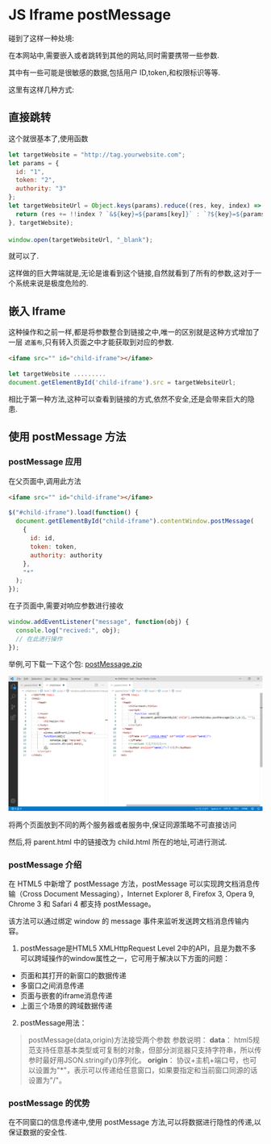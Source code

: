 # JS Iframe postMessage

碰到了这样一种处境:

在本网站中,需要嵌入或者跳转到其他的网站,同时需要携带一些参数.

其中有一些可能是很敏感的数据,包括用户 ID,token,和权限标识等等.

这里有这样几种方式:

## 直接跳转

这个就很基本了,使用函数

```js
let targetWebsite = "http://tag.yourwebsite.com";
let params = {
  id: "1",
  token: "2",
  authority: "3"
};
let targetWebsiteUrl = Object.keys(params).reduce((res, key, index) => {
  return (res += !!index ? `&${key}=${params[key]}` : `?${key}=${params[key]}`);
}, targetWebsite);

window.open(targetWebsiteUrl, "_blank");
```

就可以了.

这样做的巨大弊端就是,无论是谁看到这个链接,自然就看到了所有的参数,这对于一个系统来说是极度危险的.

## 嵌入 Iframe

这种操作和之前一样,都是将参数整合到链接之中,唯一的区别就是这种方式增加了一层 `遮羞布`,只有转入页面之中才能获取到对应的参数.

```html
<ifame src="" id="child-iframe"></ifame>
```

```js
let targetWebsite .........
document.getElementById('child-iframe').src = targetWebsiteUrl;
```

相比于第一种方法,这种可以查看到链接的方式,依然不安全,还是会带来巨大的隐患.

## 使用 postMessage 方法

### postMessage 应用

在父页面中,调用此方法

```html
<ifame src="" id="child-iframe"></ifame>
```

```js
$("#child-iframe").load(function() {
  document.getElementById("child-iframe").contentWindow.postMessage(
    {
      id: id,
      token: token,
      authority: authority
    },
    "*"
  );
});
```

在子页面中,需要对响应参数进行接收

```js
window.addEventListener("message", function(obj) {
  console.log("recived:", obj);
  // 在此进行操作
});
```


举例,可下载一下这个包: <a href="assets/postMessage.zip" target="_blank" >postMessage.zip</a>

![](assets/markdown-img-paste-20200108164707677.png)

将两个页面放到不同的两个服务器或者服务中,保证同源策略不可直接访问

然后,将 parent.html 中的链接改为 child.html 所在的地址,可进行测试.


### postMessage 介绍

在 HTML5 中新增了 postMessage 方法，postMessage 可以实现跨文档消息传输（Cross Document Messaging），Internet Explorer 8, Firefox 3, Opera 9, Chrome 3 和 Safari 4 都支持 postMessage。

该方法可以通过绑定 window 的 message 事件来监听发送跨文档消息传输内容。

1. postMessage是HTML5 XMLHttpRequest Level 2中的API，且是为数不多可以跨域操作的window属性之一，它可用于解决以下方面的问题：

  - 页面和其打开的新窗口的数据传递
  - 多窗口之间消息传递
  - 页面与嵌套的iframe消息传递
  - 上面三个场景的跨域数据传递

2. postMessage用法：

> postMessage(data,origin)方法接受两个参数
> 参数说明：
> **data**： html5规范支持任意基本类型或可复制的对象，但部分浏览器只支持字符串，所以传参时最好用JSON.stringify()序列化。
> **origin**： 协议+主机+端口号，也可以设置为"*"，表示可以传递给任意窗口，如果要指定和当前窗口同源的话设置为"/"。

### postMessage 的优势

在不同窗口的信息传递中,使用 postMessage 方法,可以将数据进行隐性的传递,以保证数据的安全性.
